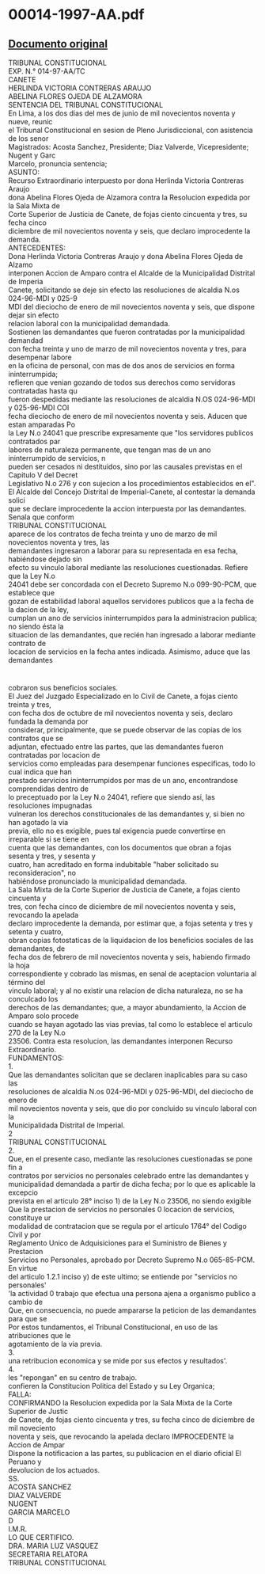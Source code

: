 
00014-1997-AA.pdf
=================
  
[Documento original](https://tc.gob.pe/jurisprudencia/1999/00014-1997-AA.pdf)  
---  
TRIBUNAL CONSTITUCIONAL  
EXP. N.° 014-97-AA/TC  
CANETE  
HERLINDA VICTORIA CONTRERAS ARAUJO  
ABELINA FLORES OJEDA DE ALZAMORA  
SENTENCIA DEL TRIBUNAL CONSTITUCIONAL  
En Lima, a los dos dias del mes de junio de mil novecientos noventa y nueve, reunic  
el Tribunal Constitucional en sesion de Pleno Jurisdiccional, con asistencia de los senor  
Magistrados: Acosta Sanchez, Presidente; Diaz Valverde, Vicepresidente; Nugent y Garc  
Marcelo, pronuncia sentencia;  
ASUNTO:  
Recurso Extraordinario interpuesto por dona Herlinda Victoria Contreras Araujo  
dona Abelina Flores Ojeda de Alzamora contra la Resolucion expedida por la Sala Mixta de  
Corte Superior de Justicia de Canete, de fojas ciento cincuenta y tres, su fecha cinco  
diciembre de mil novecientos noventa y seis, que declaro improcedente la demanda.  
ANTECEDENTES:  
Dona Herlinda Victoria Contreras Araujo y dona Abelina Flores Ojeda de Alzamo  
interponen Accion de Amparo contra el Alcalde de la Municipalidad Distrital de Imperia  
Canete, solicitando se deje sin efecto las resoluciones de alcaldia N.os 024-96-MDI y 025-9  
MDI del dieciocho de enero de mil novecientos noventa y seis, que dispone dejar sin efecto  
relacion laboral con la municipalidad demandada.  
Sostienen las demandantes que fueron contratadas por la municipalidad demandad  
con fecha treinta y uno de marzo de mil novecientos noventa y tres, para desempenar labore  
en la oficina de personal, con mas de dos anos de servicios en forma ininterrumpida;  
refieren que venian gozando de todos sus derechos como servidoras contratadas hasta qu  
fueron despedidas mediante las resoluciones de alcaldia N.OS 024-96-MDI y 025-96-MDI COI  
fecha dieciocho de enero de mil novecientos noventa y seis. Aducen que estan amparadas Po  
la Ley N.o 24041 que prescribe expresamente que "los servidores publicos contratados par  
labores de naturaleza permanente, que tengan mas de un ano ininterrumpido de servicios, n  
pueden ser cesados ni destituidos, sino por las causales previstas en el Capitulo V del Decret  
Legislativo N.o 276 y con sujecion a los procedimientos establecidos en el".  
El Alcalde del Concejo Distrital de Imperial-Canete, al contestar la demanda solici  
que se declare improcedente la accion interpuesta por las demandantes. Senala que conform  
TRIBUNAL CONSTITUCIONAL  
aparece de los contratos de fecha treinta y uno de marzo de mil novecientos noventa y tres, las  
demandantes ingresaron a laborar para su representada en esa fecha, habiéndose dejado sin  
efecto su vinculo laboral mediante las resoluciones cuestionadas. Refiere que la Ley N.o  
24041 debe ser concordada con el Decreto Supremo N.o 099-90-PCM, que establece que  
gozan de estabilidad laboral aquellos servidores publicos que a la fecha de la dacion de la ley,  
cumplan un ano de servicios ininterrumpidos para la administracion publica; no siendo ésta la  
situacion de las demandantes, que recién han ingresado a laborar mediante contrato de  
locacion de servicios en la fecha antes indicada. Asimismo, aduce que las demandantes  
#  
cobraron sus beneficios sociales.  
El Juez del Juzgado Especializado en lo Civil de Canete, a fojas ciento treinta y tres,  
con fecha dos de octubre de mil novecientos noventa y seis, declaro fundada la demanda por  
considerar, principalmente, que se puede observar de las copias de los contratos que se  
adjuntan, efectuado entre las partes, que las demandantes fueron contratadas por locacion de  
servicios como empleadas para desempenar funciones especificas, todo lo cual indica que han  
prestado servicios ininterrumpidos por mas de un ano, encontrandose comprendidas dentro de  
lo preceptuado por la Ley N.o 24041, refiere que siendo asi, las resoluciones impugnadas  
vulneran los derechos constitucionales de las demandantes y, si bien no han agotado la via  
previa, ello no es exigible, pues tal exigencia puede convertirse en irreparable si se tiene en  
cuenta que las demandantes, con los documentos que obran a fojas sesenta y tres, y sesenta y  
cuatro, han acreditado en forma indubitable "haber solicitado su reconsideracion", no  
habiéndose pronunciado la municipalidad demandada.  
La Sala Mixta de la Corte Superior de Justicia de Canete, a fojas ciento cincuenta y  
tres, con fecha cinco de diciembre de mil novecientos noventa y seis, revocando la apelada  
declaro improcedente la demanda, por estimar que, a fojas setenta y tres y setenta y cuatro,  
obran copias fotostaticas de la liquidacion de los beneficios sociales de las demandantes, de  
fecha dos de febrero de mil novecientos noventa y seis, habiendo firmado la hoja  
correspondiente y cobrado las mismas, en senal de aceptacion voluntaria al término del  
vinculo laboral; y al no existir una relacion de dicha naturaleza, no se ha conculcado los  
derechos de las demandantes; que, a mayor abundamiento, la Accion de Amparo solo procede  
cuando se hayan agotado las vias previas, tal como lo establece el articulo 270 de la Ley N.o  
23506. Contra esta resolucion, las demandantes interponen Recurso Extraordinario.  
FUNDAMENTOS:  
1.  
Que las demandantes solicitan que se declaren inaplicables para su caso las  
resoluciones de alcaldia N.os 024-96-MDI y 025-96-MDI, del dieciocho de enero de  
mil novecientos noventa y seis, que dio por concluido su vinculo laboral con la  
Municipalidada Distrital de Imperial.  
2  
TRIBUNAL CONSTITUCIONAL  
2.  
Que, en el presente caso, mediante las resoluciones cuestionadas se pone fin a  
contratos por servicios no personales celebrado entre las demandantes y  
municipalidad demandada a partir de dicha fecha; por lo que es aplicable la excepcio  
prevista en el articulo 28° inciso 1) de la Ley N.o 23506, no siendo exigible  
Que la prestacion de servicios no personales 0 locacion de servicios, constituye ur  
modalidad de contratacion que se regula por el articulo 1764° del Codigo Civil y por  
Reglamento Unico de Adquisiciones para el Suministro de Bienes y Prestacion  
Servicios no Personales, aprobado por Decreto Supremo N.o 065-85-PCM. En virtue  
del articulo 1.2.1 inciso y) de este ultimo; se entiende por "servicios no personales'  
'la actividad 0 trabajo que efectua una persona ajena a organismo publico a cambio de  
Que, en consecuencia, no puede ampararse la peticion de las demandantes para que se  
Por estos tundamentos, el Tribunal Constitucional, en uso de las atribuciones que le  
agotamiento de la via previa.  
3.  
una retribucion economica y se mide por sus efectos y resultados'.  
4.  
les "repongan" en su centro de trabajo.  
confieren la Constitucion Politica del Estado y su Ley Organica;  
FALLA:  
CONFIRMANDO la Resolucion expedida por la Sala Mixta de la Corte Superior de Justic  
de Canete, de fojas ciento cincuenta y tres, su fecha cinco de diciembre de mil noveciento  
noventa y seis, que revocando la apelada declaro IMPROCEDENTE la Accion de Ampar  
Dispone la notificacion a las partes, su publicacion en el diario oficial El Peruano y  
devolucion de los actuados.  
SS.  
ACOSTA SANCHEZ  
DIAZ VALVERDE  
NUGENT  
GARCIA MARCELO  
D  
I.M.R.  
LO QUE CERTIFICO.  
DRA. MARIA LUZ VASQUEZ  
SECRETARIA RELATORA  
TRIBUNAL CONSTITUCIONAL